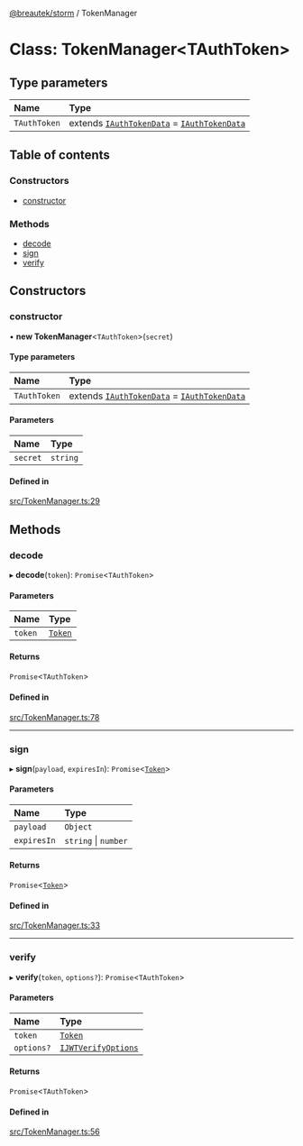 [@breautek/storm](../README.md) / TokenManager

# Class: TokenManager<TAuthToken\>

## Type parameters

| Name | Type |
| :------ | :------ |
| `TAuthToken` | extends [`IAuthTokenData`](../interfaces/IAuthTokenData.md) = [`IAuthTokenData`](../interfaces/IAuthTokenData.md) |

## Table of contents

### Constructors

- [constructor](TokenManager.md#constructor)

### Methods

- [decode](TokenManager.md#decode)
- [sign](TokenManager.md#sign)
- [verify](TokenManager.md#verify)

## Constructors

### constructor

• **new TokenManager**<`TAuthToken`\>(`secret`)

#### Type parameters

| Name | Type |
| :------ | :------ |
| `TAuthToken` | extends [`IAuthTokenData`](../interfaces/IAuthTokenData.md) = [`IAuthTokenData`](../interfaces/IAuthTokenData.md) |

#### Parameters

| Name | Type |
| :------ | :------ |
| `secret` | `string` |

#### Defined in

[src/TokenManager.ts:29](https://github.com/breautek/storm/blob/4ac2f44/src/TokenManager.ts#L29)

## Methods

### decode

▸ **decode**(`token`): `Promise`<`TAuthToken`\>

#### Parameters

| Name | Type |
| :------ | :------ |
| `token` | [`Token`](Token.md) |

#### Returns

`Promise`<`TAuthToken`\>

#### Defined in

[src/TokenManager.ts:78](https://github.com/breautek/storm/blob/4ac2f44/src/TokenManager.ts#L78)

___

### sign

▸ **sign**(`payload`, `expiresIn`): `Promise`<[`Token`](Token.md)\>

#### Parameters

| Name | Type |
| :------ | :------ |
| `payload` | `Object` |
| `expiresIn` | `string` \| `number` |

#### Returns

`Promise`<[`Token`](Token.md)\>

#### Defined in

[src/TokenManager.ts:33](https://github.com/breautek/storm/blob/4ac2f44/src/TokenManager.ts#L33)

___

### verify

▸ **verify**(`token`, `options?`): `Promise`<`TAuthToken`\>

#### Parameters

| Name | Type |
| :------ | :------ |
| `token` | [`Token`](Token.md) |
| `options?` | [`IJWTVerifyOptions`](../interfaces/IJWTVerifyOptions.md) |

#### Returns

`Promise`<`TAuthToken`\>

#### Defined in

[src/TokenManager.ts:56](https://github.com/breautek/storm/blob/4ac2f44/src/TokenManager.ts#L56)
